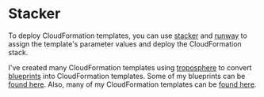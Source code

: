# Stacker

To deploy CloudFormation templates, you can use [stacker](https://stacker.readthedocs.io/en/latest/index.html) and [runway](https://docs.onica.com/projects/runway/en/release/) to assign the template's parameter values and deploy the CloudFormation stack.

I've created many CloudFormation templates using [troposphere](https://github.com/cloudtools/troposphere) to convert [blueprints](https://stacker.readthedocs.io/en/latest/blueprints.html) into CloudFormation templates. Some of my blueprints can be [found here](../troposphere/blueprints). Also, many of my CloudFormation templates can be [found here](../cloudformation/templates). 

